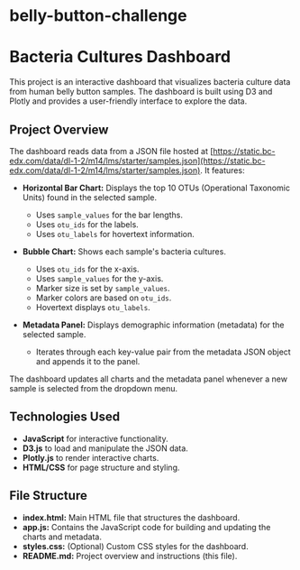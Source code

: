 # belly-button-challenge

# Bacteria Cultures Dashboard

This project is an interactive dashboard that visualizes bacteria culture data from human belly button samples. The dashboard is built using D3 and Plotly and provides a user-friendly interface to explore the data.

## Project Overview

The dashboard reads data from a JSON file hosted at [https://static.bc-edx.com/data/dl-1-2/m14/lms/starter/samples.json](https://static.bc-edx.com/data/dl-1-2/m14/lms/starter/samples.json). It features:

- **Horizontal Bar Chart:** Displays the top 10 OTUs (Operational Taxonomic Units) found in the selected sample.  
  - Uses `sample_values` for the bar lengths.
  - Uses `otu_ids` for the labels.
  - Uses `otu_labels` for hovertext information.
  
- **Bubble Chart:** Shows each sample's bacteria cultures.  
  - Uses `otu_ids` for the x-axis.
  - Uses `sample_values` for the y-axis.
  - Marker size is set by `sample_values`.
  - Marker colors are based on `otu_ids`.
  - Hovertext displays `otu_labels`.

- **Metadata Panel:** Displays demographic information (metadata) for the selected sample.  
  - Iterates through each key-value pair from the metadata JSON object and appends it to the panel.

The dashboard updates all charts and the metadata panel whenever a new sample is selected from the dropdown menu.

## Technologies Used

- **JavaScript** for interactive functionality.
- **D3.js** to load and manipulate the JSON data.
- **Plotly.js** to render interactive charts.
- **HTML/CSS** for page structure and styling.

## File Structure

- **index.html:** Main HTML file that structures the dashboard.
- **app.js:** Contains the JavaScript code for building and updating the charts and metadata.
- **styles.css:** (Optional) Custom CSS styles for the dashboard.
- **README.md:** Project overview and instructions (this file).

